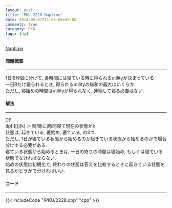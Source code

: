 ```yaml
---
layout: post
title: "PKU 2228 Naptime"
date: 2014-05-07T11:05:00+09:00
comments: true
category: PKU
tags: [dp]
---
```


[Naptime](http://poj.org/problem?id=2228)

#### 問題概要

****

1日をN個に分けて, 各時間には寝ている時に得られるutilityが決まっている.<br>
一日Bだけ寝られるとき, 得られるutilityの総和の最大はいくらか.<br>
ただし, 寝始めの時間はutilityが得られなく, 連続して寝る必要はない.

#### 解法

****

DP<br>
dp[i][j][k] := 時間iにj時間寝て現在の状態がk<br>
状態は, 起きている, 寝始め, 寝ている, の3つ.<br>
ただし, 1日が寝ている状態から始めるのか起きている状態から始めるのかで場合分けする必要がある.<br>
寝ている状態から始めるときは, 一日の終りの時間は寝始め, もしくは寝ている状態でなければならない.<br>
始めの状態は初期化で, 終わりの状態は答えを比較するときに起きている状態を見るかどうかで分ければいい.


#### コード

****

{{< includeCode "/PKU/2228.cpp" "cpp" >}}

